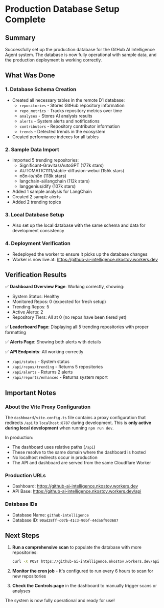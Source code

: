 # Production Database Setup Complete

## Summary

Successfully set up the production database for the GitHub AI Intelligence Agent system. The database is now fully operational with sample data, and the production deployment is working correctly.

## What Was Done

### 1. Database Schema Creation
- Created all necessary tables in the remote D1 database:
  - `repositories` - Stores GitHub repository information
  - `repo_metrics` - Tracks repository metrics over time
  - `analyses` - Stores AI analysis results
  - `alerts` - System alerts and notifications
  - `contributors` - Repository contributor information
  - `trends` - Detected trends in the ecosystem
- Created performance indexes for all tables

### 2. Sample Data Import
- Imported 5 trending repositories:
  - Significant-Gravitas/AutoGPT (177k stars)
  - AUTOMATIC1111/stable-diffusion-webui (155k stars)
  - n8n-io/n8n (118k stars)
  - langchain-ai/langchain (112k stars)
  - langgenius/dify (107k stars)
- Added 1 sample analysis for LangChain
- Created 2 sample alerts
- Added 2 trending topics

### 3. Local Database Setup
- Also set up the local database with the same schema and data for development consistency

### 4. Deployment Verification
- Redeployed the worker to ensure it picks up the database changes
- Worker is now live at: https://github-ai-intelligence.nkostov.workers.dev

## Verification Results

✅ **Dashboard Overview Page**: Working correctly, showing:
- System Status: Healthy
- Monitored Repos: 0 (expected for fresh setup)
- Trending Repos: 5
- Active Alerts: 2
- Repository Tiers: All at 0 (no repos have been tiered yet)

✅ **Leaderboard Page**: Displaying all 5 trending repositories with proper formatting

✅ **Alerts Page**: Showing both alerts with details

✅ **API Endpoints**: All working correctly
- `/api/status` - System status
- `/api/repos/trending` - Returns 5 repositories
- `/api/alerts` - Returns 2 alerts
- `/api/reports/enhanced` - Returns system report

## Important Notes

### About the Vite Proxy Configuration
The `dashboard/vite.config.ts` file contains a proxy configuration that redirects `/api` to `localhost:8787` during development. This is **only active during local development** when running `npm run dev`. 

In production:
- The dashboard uses relative paths (`/api`)
- These resolve to the same domain where the dashboard is hosted
- No localhost redirects occur in production
- The API and dashboard are served from the same Cloudflare Worker

### Production URLs
- Dashboard: https://github-ai-intelligence.nkostov.workers.dev
- API Base: https://github-ai-intelligence.nkostov.workers.dev/api

### Database IDs
- Database Name: `github-intelligence`
- Database ID: `90ad28ff-c07b-41c3-90bf-44da6f903687`

## Next Steps

1. **Run a comprehensive scan** to populate the database with more repositories:
   ```bash
   curl -X POST https://github-ai-intelligence.nkostov.workers.dev/api/scan/comprehensive
   ```

2. **Monitor the cron job** - It's configured to run every 6 hours to scan for new repositories

3. **Check the Controls page** in the dashboard to manually trigger scans or analyses

The system is now fully operational and ready for use!
